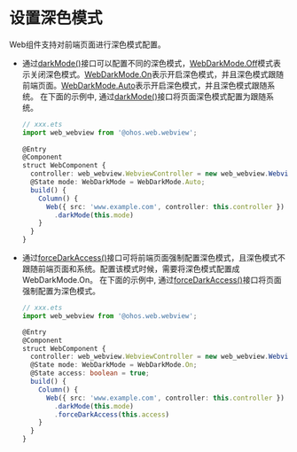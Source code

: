 # 设置深色模式


Web组件支持对前端页面进行深色模式配置。


- 通过[darkMode()](../reference/arkui-ts/ts-basic-components-web.md#darkmode9)接口可以配置不同的深色模式，[WebDarkMode.Off](../reference/arkui-ts/ts-basic-components-web.md#webdarkmode9%E6%9E%9A%E4%B8%BE%E8%AF%B4%E6%98%8E)模式表示关闭深色模式。[WebDarkMode.On](../reference/arkui-ts/ts-basic-components-web.md#webdarkmode9%E6%9E%9A%E4%B8%BE%E8%AF%B4%E6%98%8E)表示开启深色模式，并且深色模式跟随前端页面。[WebDarkMode.Auto](../reference/arkui-ts/ts-basic-components-web.md#webdarkmode9%E6%9E%9A%E4%B8%BE%E8%AF%B4%E6%98%8E)表示开启深色模式，并且深色模式跟随系统。
    在下面的示例中, 通过[darkMode()](../reference/arkui-ts/ts-basic-components-web.md#darkmode9)接口将页面深色模式配置为跟随系统。

    ```ts
    // xxx.ets
    import web_webview from '@ohos.web.webview';
      
    @Entry
    @Component
    struct WebComponent {
      controller: web_webview.WebviewController = new web_webview.WebviewController();
      @State mode: WebDarkMode = WebDarkMode.Auto;
      build() {
        Column() {
          Web({ src: 'www.example.com', controller: this.controller })
            .darkMode(this.mode)
        }
      }
    }
    ```


- 通过[forceDarkAccess()](../reference/arkui-ts/ts-basic-components-web.md#forcedarkaccess9)接口可将前端页面强制配置深色模式，且深色模式不跟随前端页面和系统。配置该模式时候，需要将深色模式配置成WebDarkMode.On。
    在下面的示例中, 通过[forceDarkAccess()](../reference/arkui-ts/ts-basic-components-web.md#forcedarkaccess9)接口将页面强制配置为深色模式。

    ```ts
    // xxx.ets
    import web_webview from '@ohos.web.webview';

    @Entry		
    @Component
    struct WebComponent {
      controller: web_webview.WebviewController = new web_webview.WebviewController();
      @State mode: WebDarkMode = WebDarkMode.On;
      @State access: boolean = true;
      build() {
        Column() {
          Web({ src: 'www.example.com', controller: this.controller })
            .darkMode(this.mode)
            .forceDarkAccess(this.access)
        }
      }
    }
    ```
